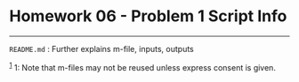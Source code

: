 # Homework 06 - Problem 1 Script Info
---
`README.md` : Further explains m-file, inputs, outputs    

<sup>[1](#footnoteUno)</sup>
<a name = "footnoteUno">1</a>: Note that m-files may not be reused unless express consent is given.  
